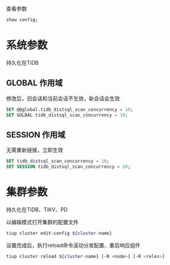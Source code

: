 查看参数

```sql
show config;
```

# 系统参数

持久化在TiDB

## GLOBAL 作用域

修改后，旧会话和当前会话不生效，新会话会生效

```sql
SET @@global.tidb_distsql_scan_concurrency = 10;
SET GOLBAL tidb_distsql_scan_concurrency = 10;
```

## SESSION 作用域

无需重新链接，立即生效

```sql
SET tidb_distsql_scan_concurrency = 10;
SET SESSION tidb_distsql_scan_concurrency = 10;
```

# 集群参数

持久化在TiDB、TiKV、PD

以编辑模式打开集群的配置文件

```bash
tiup cluster edit-config ${cluster-name}
```

设置完成后，执行reload命令滚动分发配置、重启响应组件

```bash
tiup cluster reload ${cluster-name} [-N <node>] [-R <roles>]
```


